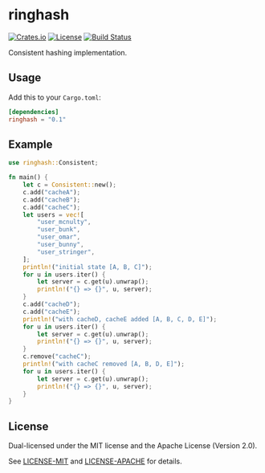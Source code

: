 # ringhash

[![Crates.io][crates-badge]][crates-url]
[![License][license-badge]][license-url]
[![Build Status][actions-badge]][actions-url]

[crates-badge]: https://img.shields.io/crates/v/ringhash.svg
[crates-url]: https://crates.io/crates/ringhash
[license-badge]: https://img.shields.io/crates/l/ringhash.svg
[license-url]: #license
[actions-badge]: https://github.com/Millione/ringhash/actions/workflows/ci.yaml/badge.svg
[actions-url]: https://github.com/Millione/ringhash/actions

Consistent hashing implementation.

## Usage

Add this to your `Cargo.toml`:

```toml
[dependencies]
ringhash = "0.1"
```

## Example
```rust
use ringhash::Consistent;

fn main() {
    let c = Consistent::new();
    c.add("cacheA");
    c.add("cacheB");
    c.add("cacheC");
    let users = vec![
        "user_mcnulty",
        "user_bunk",
        "user_omar",
        "user_bunny",
        "user_stringer",
    ];
    println!("initial state [A, B, C]");
    for u in users.iter() {
        let server = c.get(u).unwrap();
        println!("{} => {}", u, server);
    }
    c.add("cacheD");
    c.add("cacheE");
    println!("with cacheD, cacheE added [A, B, C, D, E]");
    for u in users.iter() {
        let server = c.get(u).unwrap();
        println!("{} => {}", u, server);
    }
    c.remove("cacheC");
    println!("with cacheC removed [A, B, D, E]");
    for u in users.iter() {
        let server = c.get(u).unwrap();
        println!("{} => {}", u, server);
    }
}
```

## License

Dual-licensed under the MIT license and the Apache License (Version 2.0).

See [LICENSE-MIT](https://github.com/Millione/ringhash/blob/main/LICENSE-MIT) and [LICENSE-APACHE](https://github.com/Millione/ringhash/blob/main/LICENSE-APACHE) for details.

